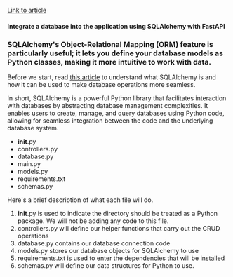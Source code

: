 
[Link to article](https://earn.stackup.dev/campaigns/developing-an-api-server-with-fastapi/quests/enhancing-the-fastapi-server-92dd)
#### Integrate a database into the application using SQLAlchemy with FastAPI

### SQLAlchemy's Object-Relational Mapping (ORM) feature is particularly useful; it lets you define your database models as Python classes, making it more intuitive to work with data.

Before we start, read [this article](https://www.sqlalchemy.org/features.html) to understand what SQLAlchemy is and how it can be used to make database operations more seamless.

In short, SQLAlchemy is a powerful Python library that facilitates interaction with databases by abstracting database management complexities. It enables users to create, manage, and query databases using Python code, allowing for seamless integration between the code and the underlying database system.


- __init__.py
- controllers.py
- database.py
- main.py
- models.py
- requirements.txt
- schemas.py

Here's a brief description of what each file will do. 

1. __init__.py is used to indicate the directory should be treated as a Python package. We will not be adding any code to this file.
2. controllers.py will define our helper functions that carry out the CRUD operations
3. database.py contains our database connection code
4. models.py stores our database objects for SQLAlchemy to use
5. requirements.txt is used to enter the dependencies that will be installed
6. schemas.py will define our data structures for Python to use.